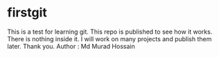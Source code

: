 # firstgit
This is a test for learning git. This repo is published to see how it works. There is nothing inside it. I will work on many projects and publish them later. Thank you.
Author : Md Murad Hossain
